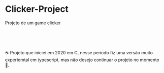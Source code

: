# Clicker-Project
<meta charset="UTF-8">

Projeto de um game clicker

<br>
<br>
<br>

<p>☕ Projeto que iniciei em 2020 em C, nesse periodo fiz uma versão muito experiemtal em typescript, mas não desejo continuar o projeto no momento 🔧.</p>
